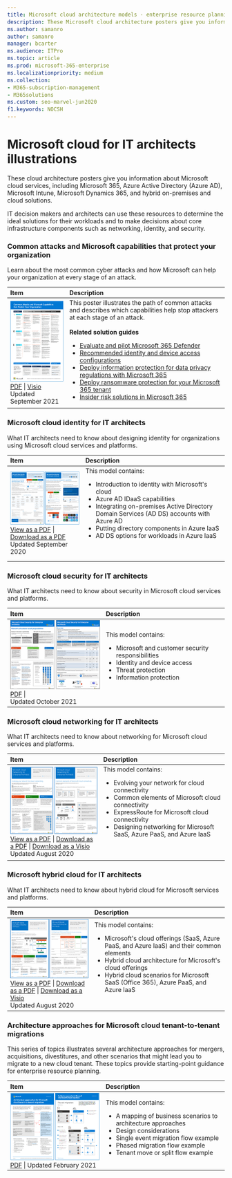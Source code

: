 ```yaml
---
title: Microsoft cloud architecture models - enterprise resource planning
description: These Microsoft cloud architecture posters give you information about Microsoft cloud services like Azure and Office 365.
ms.author: samanro
author: samanro
manager: bcarter
ms.audience: ITPro
ms.topic: article
ms.prod: microsoft-365-enterprise
ms.localizationpriority: medium
ms.collection: 
- M365-subscription-management
- M365solutions
ms.custom: seo-marvel-jun2020
f1.keywords: NOCSH
---
```


# Microsoft cloud for IT architects illustrations

These cloud architecture posters give you information about Microsoft cloud services, including Microsoft 365, Azure Active Directory (Azure AD), Microsoft Intune, Microsoft Dynamics 365, and hybrid on-premises and cloud solutions. 

IT decision makers and architects can use these resources to determine the ideal solutions for their workloads and to make decisions about core infrastructure components such as networking, identity, and security.

<a name="attacks"></a>
### Common attacks and Microsoft capabilities that protect your organization
Learn about the most common cyber attacks and how Microsoft can help your organization at every stage of an attack. 

| Item | Description |
|:-----|:-----|
|[![Illustration of the Common attacks poster.](../media/solutions-architecture-center/common-attacks-model-thumb.png) ](https://download.microsoft.com/download/F/A/C/FACFC1E9-FA35-4DF1-943C-8D4237B4275B/MSFT_Cloud_architecture_security_commonattacks.pdf) <br/> [PDF](https://download.microsoft.com/download/F/A/C/FACFC1E9-FA35-4DF1-943C-8D4237B4275B/MSFT_Cloud_architecture_security_commonattacks.pdf) \| [Visio](https://download.microsoft.com/download/F/A/C/FACFC1E9-FA35-4DF1-943C-8D4237B4275B/MSFT_Cloud_architecture_security_commonattacks.vsdx) <br/> Updated September 2021 | This poster illustrates the path of common attacks and describes which capabilities help stop attackers at each stage of an attack. <br/><br/>**Related solution guides** <br/> <ul><li>[Evaluate and pilot Microsoft 365 Defender](../security/defender/eval-overview.md)</li><li>[Recommended identity and device access configurations](../security/office-365-security/microsoft-365-policies-configurations.md)</li><li>[Deploy information protection for data privacy regulations with Microsoft 365](information-protection-deploy.md)</li><li>[Deploy ransomware protection for your Microsoft 365 tenant](ransomware-protection-microsoft-365.md)</li><li>[Insider risk solutions in Microsoft 365](../compliance/insider-risk-solution-overview.md)</li></ul>

<a name="identity"></a>
### Microsoft cloud identity for IT architects

What IT architects need to know about designing identity for organizations using Microsoft cloud services and platforms.
  
| Item | Description |
|:-----|:-----|
|[![Thumb image for Microsoft cloud identity model.](../media/solutions-architecture-center/msft-cloud-identity-model-thumb.png)](../downloads/MSFT_cloud_architecture_identity.pdf) <br/> [View as a PDF](../downloads/MSFT_cloud_architecture_identity.pdf) \| [Download as a PDF](https://github.com/MicrosoftDocs/microsoft-365-docs/raw/public/microsoft-365/downloads/MSFT_cloud_architecture_identity.pdf)  <br/>Updated September 2020 | This model contains:  <ul> <li> Introduction to identity with Microsoft's cloud </li><li> Azure AD IDaaS capabilities </li><li> Integrating on-premises Active Directory Domain Services (AD DS) accounts with Azure AD </li><li> Putting directory components in Azure IaaS </li><li> AD DS options for workloads in Azure IaaS </li></ul><br/>  <br/>|

<a name="security"></a>
### Microsoft cloud security for IT architects

What IT architects need to know about security in Microsoft cloud services and platforms.
  
| Item | Description |
|:-----|:-----|
|[![Microsoft cloud security for enterprise architects model thumbnail.](../media/solutions-architecture-center/msft-cloud-security-model-thumb.png)](https://download.microsoft.com/download/6/D/F/6DFD7614-BBCF-4572-A871-E446B8CF5D79/MSFT_cloud_architecture_security.pdf) <br/> [PDF](https://download.microsoft.com/download/6/D/F/6DFD7614-BBCF-4572-A871-E446B8CF5D79/MSFT_cloud_architecture_security.pdf)  \| <br/>Updated October 2021 | This model contains: <ul><li>Microsoft and customer security responsibilities</li><li>Identity and device access</li><li>Threat protection</li><li>Information protection </ul><br/>|
   
<a name="networking"></a>
### Microsoft cloud networking for IT architects

What IT architects need to know about networking for Microsoft cloud services and platforms.
  
| Item | Description |
|:-----|:-----|
|[![Thumb image for Microsoft cloud networking model.](../media/solutions-architecture-center/msft-cloud-networking-model-thumb.png)](../downloads/MSFT_cloud_architecture_networking.pdf) <br/>  [View as a PDF](../downloads/MSFT_cloud_architecture_networking.pdf) \| [Download as a PDF](https://github.com/MicrosoftDocs/microsoft-365-docs/raw/public/microsoft-365/downloads/MSFT_cloud_architecture_networking.pdf)  \| [Download as a Visio](https://github.com/MicrosoftDocs/microsoft-365-docs/raw/public/microsoft-365/downloads/MSFT_cloud_architecture_networking.vsdx) <br/>Updated August 2020 | This model contains: <ul><li> Evolving your network for cloud connectivity </li><li> Common elements of Microsoft cloud connectivity </li><li> ExpressRoute for Microsoft cloud connectivity </li><li> Designing networking for Microsoft SaaS, Azure PaaS, and Azure IaaS </li></ul><br/>  <br/>|

<a name="hybrid"></a>
### Microsoft hybrid cloud for IT architects

What IT architects need to know about hybrid cloud for Microsoft services and platforms.
  
| Item | Description |
|:-----|:-----|
|[![Thumb image for the Microsoft hybrid cloud model.](../media/solutions-architecture-center/msft-hybrid-cloud-model-thumb.png)](../downloads/MSFT_cloud_architecture_hybrid.pdf) <br/> [View as a PDF](../downloads/MSFT_cloud_architecture_hybrid.pdf)  \| [Download as a PDF](https://github.com/MicrosoftDocs/microsoft-365-docs/raw/public/microsoft-365/downloads/MSFT_cloud_architecture_hybrid.pdf)  \| [Download as a Visio](https://github.com/MicrosoftDocs/microsoft-365-docs/raw/public/microsoft-365/downloads/MSFT_cloud_architecture_hybrid.vsdx) <br>Updated August 2020 | This model contains: <ul><li> Microsoft's cloud offerings (SaaS, Azure PaaS, and Azure IaaS) and their common elements </li><li> Hybrid cloud architecture for Microsoft's cloud offerings </li><li> Hybrid cloud scenarios for Microsoft SaaS (Office 365), Azure PaaS, and Azure IaaS </li></ul><br/>|

### Architecture approaches for Microsoft cloud tenant-to-tenant migrations 
This series of topics illustrates several architecture approaches for mergers, acquisitions, divestitures, and other scenarios that might lead you to migrate to a new cloud tenant. These topics provide starting-point guidance for enterprise resource planning. 

| Item | Description |
|:-----|:-----|
|[![Thumb image for Microsoft cloud tenant-to-tenant migrations.](../media/solutions-architecture-center/msft-tenant-to-tenant-migration-thumb.png)](https://download.microsoft.com/download/b/a/1/ba19dfe7-96e2-4983-8783-4dcff9cebe7b/microsoft-365-tenant-to-tenant-migration.pdf) <br/> [PDF](https://download.microsoft.com/download/b/a/1/ba19dfe7-96e2-4983-8783-4dcff9cebe7b/microsoft-365-tenant-to-tenant-migration.pdf) \| Updated February 2021    |This model contains: <ul><li>A mapping of business scenarios to architecture approaches</li><li>Design considerations</li><li>Single event migration flow example</li><li>Phased migration flow example</li><li>Tenant move or split flow example</li></ul>|



